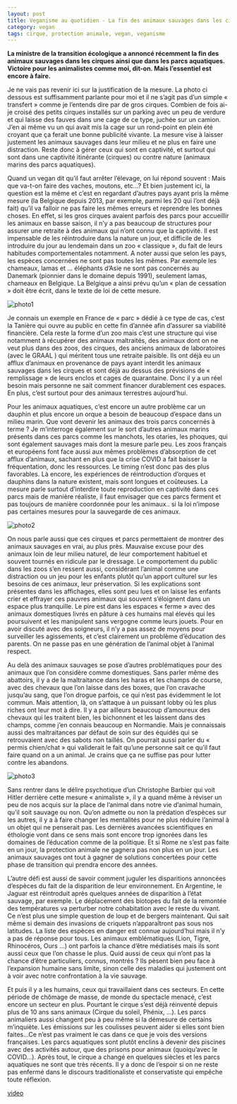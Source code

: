 ```yaml
---
layout: post
title: Veganisme au quotidien - La fin des animaux sauvages dans les cirques n’est qu’une bataille gagnée…
category: vegan
tags: cirque, protection animale, vegan, veganisme
---
```


**La ministre de la transition écologique a annoncé récemment la fin des animaux sauvages dans les cirques ainsi que dans les parcs aquatiques. Victoire pour les animalistes comme moi, dit-on. Mais l’essentiel est encore à faire.**

Je ne vais pas revenir ici sur la justification de la mesure. La photo ci dessous est suffisamment parlante pour moi et il ne s’agit pas d’un simple « transfert » comme je l’entends dire par de gros cirques. Combien de fois ai-je croisé des petits cirques installés sur un parking avec un peu de verdure et qui laisse des fauves dans une cage de ce type, juchée sur un camion. J’en ai même vu un qui avait mis la cage sur un rond-point en plein été croyant que ça ferait une bonne publicité vivante. La mesure vise à laisser justement les animaux sauvages dans leur milieu et ne plus en faire une distraction. Reste donc à gérer ceux qui sont en captivité, et surtout qui sont dans une captivité itinérante (cirques) ou contre nature (animaux marins des parcs aquatiques).

Quand un vegan dit qu’il faut arrêter l’élevage, on lui répond souvent : Mais que va-t-on faire des vaches, moutons, etc…? Et bien justement ici, la question est la même et c’est en regardant d’autres pays ayant pris la même mesure (la Belgique depuis 2013, par exemple, parmi les 20 qui l’ont déjà fait) qu’il va falloir ne pas faire les mêmes erreurs et reprendre les bonnes choses. En effet, si les gros cirques avaient parfois des parcs pour accueillir les animaux en basse saison, il n’y a pas beaucoup de structures pour assurer une retraite à des animaux qui n’ont connu que la captivité. Il est impensable de les réintroduire dans la nature un jour, et difficile de les introduire du jour au lendemain dans un zoo « classique », du fait de leurs habitudes comportementales notamment. A noter aussi que selon les pays, les espèces concernées ne sont pas toutes les mêmes. Par exemple les chameaux, lamas et … éléphants d’Asie ne sont pas concernés au Danemark (pionnier dans le domaine depuis 1991), seulement lamas, chameaux en Belgique. La Belgique a ainsi prévu qu’un « plan de cessation » doit être écrit, dans le texte de loi de cette mesure.

![photo1](https://cheziceman.files.wordpress.com/2020/10/circuscage.jpg?w=1024)

Je connais un exemple en France de « parc » dédié à ce type de cas, c’est la Tanière qui ouvre au public en cette fin d’année afin d’assurer sa viabilité financière. Cela reste la forme d’un zoo mais c’est une structure qui vise notamment à récupérer des animaux maltraités, des animaux dont on ne veut plus dans des zoos, des cirques, des anciens animaux de laboratoires (avec le GRAAL ) qui méritent tous une retraite paisible. Ils ont déjà eu un afflux d’animaux en provenance de pays ayant interdit les animaux sauvages dans les cirques et sont déjà au dessus des prévisions de « remplissage » de leurs enclos et cages de quarantaine. Donc il y a un réel besoin mais personne ne sait comment financer durablement ces espaces. En plus, c’est surtout pour des animaux terrestres aujourd’hui.

Pour les animaux aquatiques, c’est encore un autre problème car un dauphin et plus encore un orque a besoin de beaucoup d’espace dans un milieu marin. Que vont devenir les animaux des trois parcs concernés à terme ? Je m’interroge également sur le sort d’autres animaux marins présents dans ces parcs comme les manchots, les otaries, les phoques, qui sont également sauvages mais dont la mesure parle peu. Les zoos français et européens font face aussi aux mêmes problèmes d’absorption de cet afflux d’animaux, sachant en plus que la crise COVID a fait baisser la fréquentation, donc les ressources. Le timing n’est donc pas des plus favorables. Là encore, les expériences de réintroduction d’orques et dauphins dans la nature existent, mais sont longues et coûteuses. La mesure parle surtout d’interdire toute reproduction en captivité dans ces parcs mais de manière réaliste, il faut envisager que ces parcs ferment et pas toujours de manière coordonnée pour les animaux.. si la loi n’impose pas certaines mesures pour la sauvegarde de ces animaux.

![photo2](https://cheziceman.files.wordpress.com/2020/10/circusridicule.jpg)

On nous parle aussi que ces cirques et parcs permettaient de montrer des animaux sauvages en vrai, au plus près. Mauvaise excuse pour des animaux loin de leur milieu naturel, de leur comportement habituel et souvent tournés en ridicule par le dressage. Le comportement du public dans les zoos s’en ressent aussi, considérant l’animal comme une distraction ou un jeu pour les enfants plutôt qu’un apport culturel sur les besoins de ces animaux, leur préservation. Si les explications sont présentes dans les affichages, elles sont peu lues et on laisse les enfants crier et effrayer ces pauvres animaux qui souvent s’éloignent dans un espace plus tranquille. Le pire est dans les espaces « ferme » avec des animaux domestiques livrés en pâture à ces humains mal élevés qui les poursuivent et les manipulent sans vergogne comme leurs jouets. Pour en avoir discuté avec des soigneurs, il n’y a pas assez de moyens pour surveiller les agissements, et c’est clairement un problème d’éducation des parents. On ne passe pas en une génération de l’animal objet à l’animal respect.

Au delà des animaux sauvages se pose d’autres problématiques pour des animaux que l’on considère comme domestiques. Sans parler même des abattoirs, il y a de la maltraitance dans les haras et les champs de course, avec des chevaux que l’on laisse dans des boxes, que l’on cravache jusqu’au sang, que l’on drogue parfois, ce qui n’est pas évidemment le lot commun. Mais attention, là, on s’attaque à un puissant lobby où les plus riches ont leur mot à dire. Il y a par ailleurs beaucoup d’amoureux des chevaux qui les traitent bien, les bichonnent et les laissent dans des champs, comme j’en connais beaucoup en Normandie. Mais je connaissais aussi des maltraitances par défaut de soin sur des équidés qui se retrouvaient avec des sabots non taillés. On pourrait aussi parler du « permis chien/chat » qui validerait le fait qu’une personne sait ce qu’il faut faire quand on a un animal. Je crains que ça ne suffise pas pour lutter contre les abandons.

![photo3](https://cheziceman.files.wordpress.com/2020/10/hommeloup.jpg)

Sans rentrer dans le délire psychotique d’un Christophe Barbier qui voit Hitler derrière cette mesure « animaliste », il y a quand même à réviser un peu de nos acquis sur la place de l’animal dans notre vie d’animal humain, qu’il soit sauvage ou non. Qu’on admette ou non la prédation d’espèces sur les autres, il y a à faire changer les mentalités pour ne plus réduire l’animal à un objet qui ne penserait pas. Les dernières avancées scientifiques en éthologie vont dans ce sens mais sont encore trop ignorées dans les domaines de l’éducation comme de la politique. Et si Rome ne s’est pas faite en un jour, la protection animale ne gagnera pas non plus en un jour. Les animaux sauvages ont tout à gagner de solutions concertées pour cette phase de transition qui prendra encore des années.

L’autre défi est aussi de savoir comment juguler les disparitions annoncées d’espèces du fait de la disparition de leur environnement. En Argentine, le Jaguar est réintroduit après quelques années de disparition à l’état sauvage, par exemple. Le déplacement des biotopes du fait de la remontée des températures va perturber notre cohabitation avec le reste du vivant. Ce n’est plus une simple question de loup et de bergers maintenant. Qui sait même si demain des invasions de criquets n’apparaîtront pas sous nos latitudes. La liste des espèces en danger est connue aujourd’hui mais il n’y a pas de réponse pour tous. Les animaux emblématiques (Lion, Tigre, Rhinocéros, Ours …) ont parfois la chance d’être médiatisés mais ils sont aussi ceux que l’on chasse le plus. Quid aussi de ceux qui n’ont pas la chance d’être particuliers, connus, montrés ? Ils pèsent bien peu face à l’expansion humaine sans limite, sinon celle des maladies qui justement ont à voir avec notre confrontation à la vie sauvage.

Et puis il y a les humains, ceux qui travaillaient dans ces secteurs. En cette période de chômage de masse, de monde du spectacle menacé, c’est encore un secteur en plus. Pourtant le cirque s’est déjà réinventé depuis plus de 10 ans sans animaux (Cirque du soleil, Phénix, …). Les parcs animaliers aussi changent peu à peu même si la démesure de certains m’inquiète. Les émissions sur les coulisses peuvent aider si elles sont bien faites…Ce n’est pas vraiment le cas dans ce que je vois des versions françaises. Les parcs aquatiques sont plutôt enclins à devenir des piscines avec des activités autour, que des prisons pour animaux (quoiqu’avec le COVID…). Après tout, le cirque a changé en quelques siècles et les parcs aquatiques ne sont que très récents. Il y a donc de l’espoir si on ne reste pas enfermé dans le discours traditionaliste et conservatiste qui empêche toute réflexion.

[video](https://youtu.be/upp3Hx9vy9U)
